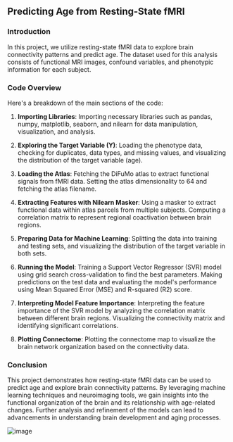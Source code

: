 ## Predicting Age from Resting-State fMRI

### Introduction
In this project, we utilize resting-state fMRI data to explore brain connectivity patterns and predict age. The dataset used for this analysis consists of functional MRI images, confound variables, and phenotypic information for each subject.


### Code Overview
Here's a breakdown of the main sections of the code:

1. **Importing Libraries**: Importing necessary libraries such as pandas, numpy, matplotlib, seaborn, and nilearn for data manipulation, visualization, and analysis.
   
2. **Exploring the Target Variable (Y)**: Loading the phenotype data, checking for duplicates, data types, and missing values, and visualizing the distribution of the target variable (age).

3. **Loading the Atlas**: Fetching the DiFuMo atlas to extract functional signals from fMRI data. Setting the atlas dimensionality to 64 and fetching the atlas filename.

4. **Extracting Features with Nilearn Masker**: Using a masker to extract functional data within atlas parcels from multiple subjects. Computing a correlation matrix to represent regional coactivation between brain regions.

5. **Preparing Data for Machine Learning**: Splitting the data into training and testing sets, and visualizing the distribution of the target variable in both sets.

6. **Running the Model**: Training a Support Vector Regressor (SVR) model using grid search cross-validation to find the best parameters. Making predictions on the test data and evaluating the model's performance using Mean Squared Error (MSE) and R-squared (R2) score.

7. **Interpreting Model Feature Importance**: Interpreting the feature importance of the SVR model by analyzing the correlation matrix between different brain regions. Visualizing the connectivity matrix and identifying significant correlations.

8. **Plotting Connectome**: Plotting the connectome map to visualize the brain network organization based on the connectivity data.

### Conclusion
This project demonstrates how resting-state fMRI data can be used to predict age and explore brain connectivity patterns. By leveraging machine learning techniques and neuroimaging tools, we gain insights into the functional organization of the brain and its relationship with age-related changes. Further analysis and refinement of the models can lead to advancements in understanding brain development and aging processes.

![image](https://github.com/lacomaofficial/Predicting-Age-DifumoAtlas.ipynb/assets/132283879/e12f9d1d-c90f-4e8a-a8e1-6536a40a4d81)


